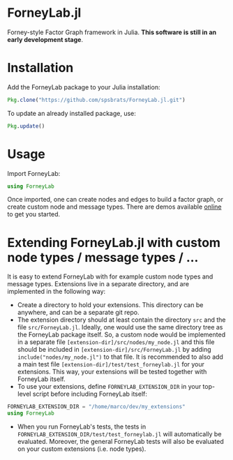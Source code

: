 ForneyLab.jl
============

Forney-style Factor Graph framework in Julia.
**This software is still in an early development stage**.

Installation
============
Add the ForneyLab package to your Julia installation:
```jl
Pkg.clone("https://github.com/spsbrats/ForneyLab.jl.git")
```
To update an already installed package, use:
```jl
Pkg.update()
```
Usage
=====
Import ForneyLab:
```jl
using ForneyLab
```
Once imported, one can create nodes and edges to build a factor graph, or create custom node and message types. There are demos available [online](http://192.71.151.86/ForneyLab.jl-demos/) to get you started.

Extending ForneyLab.jl with custom node types / message types / ...
===================================================================
It is easy to extend ForneyLab with for example custom node types and message types.
Extensions live in a separate directory, and are implemented in the following way:

- Create a directory to hold your extensions. This directory can be anywhere, and can be a separate git repo.
- The extension directory should at least contain the directory `src` and the file `src/ForneyLab.jl`. Ideally, one would use the same directory tree as the ForneyLab package itself. So, a custom node would be implemented in a separate file `[extension-dir]/src/nodes/my_node.jl` and this file should be included in `[extension-dir]/src/ForneyLab.jl` by adding `include("nodes/my_node.jl")` to that file. It is recommended to also add a main test file `[extension-dir]/test/test_forneylab.jl` for your extensions. This way, your extensions will be tested together with ForneyLab itself.
- To use your extensions, define `FORNEYLAB_EXTENSION_DIR` in your top-level script before including ForneyLab itself:

```jl
FORNEYLAB_EXTENSION_DIR = "/home/marco/dev/my_extensions"
using ForneyLab
```
- When you run ForneyLab's tests, the tests in `FORNEYLAB_EXTENSION_DIR/test/test_forneylab.jl` will automatically be evaluated. Moreover, the general ForneyLab tests will also be evaluated on your custom extensions (i.e. node types).